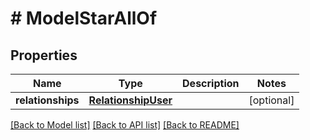 # # ModelStarAllOf

## Properties

Name | Type | Description | Notes
------------ | ------------- | ------------- | -------------
**relationships** | [**RelationshipUser**](RelationshipUser.md) |  | [optional]

[[Back to Model list]](../../README.md#models) [[Back to API list]](../../README.md#endpoints) [[Back to README]](../../README.md)
